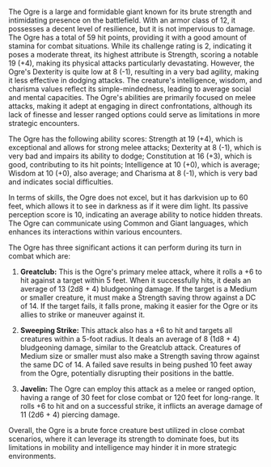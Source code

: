 The Ogre is a large and formidable giant known for its brute strength and intimidating presence on the battlefield. With an armor class of 12, it possesses a decent level of resilience, but it is not impervious to damage. The Ogre has a total of 59 hit points, providing it with a good amount of stamina for combat situations. While its challenge rating is 2, indicating it poses a moderate threat, its highest attribute is Strength, scoring a notable 19 (+4), making its physical attacks particularly devastating. However, the Ogre's Dexterity is quite low at 8 (-1), resulting in a very bad agility, making it less effective in dodging attacks. The creature's intelligence, wisdom, and charisma values reflect its simple-mindedness, leading to average social and mental capacities. The Ogre's abilities are primarily focused on melee attacks, making it adept at engaging in direct confrontations, although its lack of finesse and lesser ranged options could serve as limitations in more strategic encounters.

The Ogre has the following ability scores: Strength at 19 (+4), which is exceptional and allows for strong melee attacks; Dexterity at 8 (-1), which is very bad and impairs its ability to dodge; Constitution at 16 (+3), which is good, contributing to its hit points; Intelligence at 10 (+0), which is average; Wisdom at 10 (+0), also average; and Charisma at 8 (-1), which is very bad and indicates social difficulties.

In terms of skills, the Ogre does not excel, but it has darkvision up to 60 feet, which allows it to see in darkness as if it were dim light. Its passive perception score is 10, indicating an average ability to notice hidden threats. The Ogre can communicate using Common and Giant languages, which enhances its interactions within various encounters.

The Ogre has three significant actions it can perform during its turn in combat which are:

1. **Greatclub:** This is the Ogre's primary melee attack, where it rolls a +6 to hit against a target within 5 feet. When it successfully hits, it deals an average of 13 (2d8 + 4) bludgeoning damage. If the target is a Medium or smaller creature, it must make a Strength saving throw against a DC of 14. If the target fails, it falls prone, making it easier for the Ogre or its allies to strike or maneuver against it.

2. **Sweeping Strike:** This attack also has a +6 to hit and targets all creatures within a 5-foot radius. It deals an average of 8 (1d8 + 4) bludgeoning damage, similar to the Greatclub attack. Creatures of Medium size or smaller must also make a Strength saving throw against the same DC of 14. A failed save results in being pushed 10 feet away from the Ogre, potentially disrupting their positions in the battle.

3. **Javelin:** The Ogre can employ this attack as a melee or ranged option, having a range of 30 feet for close combat or 120 feet for long-range. It rolls +6 to hit and on a successful strike, it inflicts an average damage of 11 (2d6 + 4) piercing damage.

Overall, the Ogre is a brute force creature best utilized in close combat scenarios, where it can leverage its strength to dominate foes, but its limitations in mobility and intelligence may hinder it in more strategic environments.